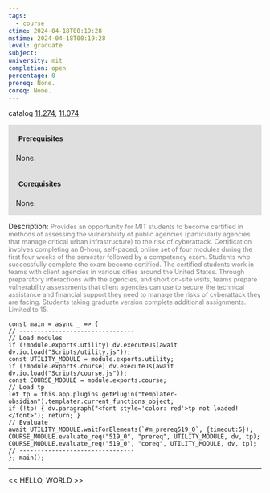 ```yaml
---
tags:
  - course
ctime: 2024-04-18T00:19:28
mstime: 2024-04-18T00:19:28
level: graduate
subject: 
university: mit
completion: open
percentage: 0
prereq: None.
coreq: None.
---
```


catalog [11.274](http://student.mit.edu/catalog/m11b.html#11.274), [11.074](http://student.mit.edu/catalog/m11a.html#11.074)

<span style="display: block; padding: 15px; background-color: rgb(100, 100, 100, 0.2);"><font id="m_prereq519_0" style="display: block; font-family: Arial, sans-serif; font-weight: bold; padding: 5px">Prerequisites</font><br><span id="prereq519_0">None.</span></span>
<span style="display: block; padding: 15px; background-color: rgb(100, 100, 100, 0.2);"><font id="m_coreq519_0" style="display: block; font-family: Arial, sans-serif; font-weight: bold; padding: 5px">Corequisites</font><br><span id="coreq519_0">None.</span></span>

<font style="">Description:</font>
<font style="color: grey; font-size: 0.8rem;">Provides an opportunity for MIT students to become certified in methods of assessing the vulnerability of public agencies (particularly agencies that manage critical urban infrastructure) to the risk of cyberattack. Certification involves completing an 8-hour, self-paced, online set of four modules during the first four weeks of the semester followed by a competency exam. Students who successfully complete the exam become certified. The certified students work in teams with client agencies in various cities around the United States. Through preparatory interactions with the agencies, and short on-site visits, teams prepare vulnerability assessments that client agencies can use to secure the technical assistance and financial support they need to manage the risks of cyberattack they are facing. Students taking graduate version complete additional assignments. Limited to 15.</font>

```dataviewjs
const main = async _ => {
// --------------------------------
// Load modules
if (!module.exports.utility) dv.executeJs(await dv.io.load("Scripts/utility.js"));
const UTILITY_MODULE = module.exports.utility;
if (!module.exports.course) dv.executeJs(await dv.io.load("Scripts/course.js"));
const COURSE_MODULE = module.exports.course;
// Load tp
let tp = this.app.plugins.getPlugin("templater-obsidian").templater.current_functions_object;
if (!tp) { dv.paragraph("<font style='color: red'>tp not loaded!</font>"); return; }
// Evaluate
await UTILITY_MODULE.waitForElements(`#m_prereq519_0`, {timeout:5});
COURSE_MODULE.evaluate_req("519_0", "prereq", UTILITY_MODULE, dv, tp);
COURSE_MODULE.evaluate_req("519_0", "coreq", UTILITY_MODULE, dv, tp);
// --------------------------------
}; main();
```

---

<< HELLO, WORLD >>
